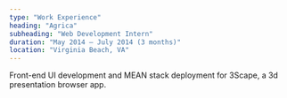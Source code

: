 ```yaml
---
type: "Work Experience"
heading: "Agrica"
subheading: "Web Development Intern"
duration: "May 2014 – July 2014 (3 months)"
location: "Virginia Beach, VA"
---
```


Front-end UI development and MEAN stack deployment for 3Scape, a 3d presentation browser app.

